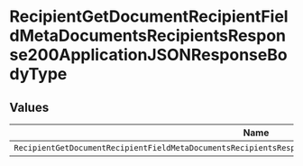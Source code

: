 # RecipientGetDocumentRecipientFieldMetaDocumentsRecipientsResponse200ApplicationJSONResponseBodyType


## Values

| Name                                                                                                        | Value                                                                                                       |
| ----------------------------------------------------------------------------------------------------------- | ----------------------------------------------------------------------------------------------------------- |
| `RecipientGetDocumentRecipientFieldMetaDocumentsRecipientsResponse200ApplicationJSONResponseBodyTypeNumber` | number                                                                                                      |